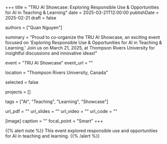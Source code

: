 +++
title = "TRU AI Showcase: Exploring Responsible Use & Opportunities for AI in Teaching & Learning"
date = 2025-03-21T12:00:00
publishDate = 2025-02-21
draft = false

authors = ["Quan Nguyen"]

summary = "Proud to co-organize the TRU AI Showcase, an exciting event focused on 'Exploring Responsible Use & Opportunities for AI in Teaching & Learning.' Join us on March 21, 2025, at Thompson Rivers University for insightful discussions and innovative ideas!"


event = "TRU AI Showcase"
event_url = ""

location = "Thompson Rivers University, Canada"

selected = false

projects = []

tags = ["AI", "Teaching", "Learning", "Showcase"]

url_pdf = ""
url_slides = ""
url_video = ""
url_code = ""

[image]
  caption = ""
  focal_point = "Smart"
+++

{{% alert note %}}
This event explored responsible use and opportunities for AI in teaching and learning.
{{% /alert %}}
